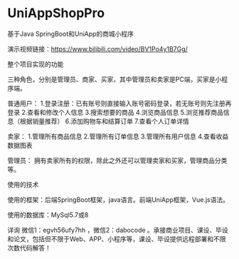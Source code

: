 # UniAppShopPro
 基于Java SpringBoot和UniApp的商城小程序

演示视频链接：https://www.bilibili.com/video/BV1Po4y1B7Gg/

整个项目实现的功能

三种角色，分别是管理员、商家、买家，其中管理员和卖家是PC端，买家是小程序端。

普通用户：
1.登录注册：已有账号则直接输入账号密码登录，若无账号则先注册再登录
2.查看和修改个人信息
3.搜索想要的商品
4.浏览商品信息
5.浏览推荐商品信息（根据销量推荐）
6.添加购物车和结算订单
7.查看个人订单详情

卖家：
1.管理所有商品信息
2.管理所有订单信息
3.管理所有用户信息
4.查看收益数据图表

管理员：
拥有卖家所有的权限，除此之外还可以管理卖家和买家，管理商品分类等。

使用的技术

使用的框架：后端SpringBoot框架，java语言。前端UniApp框架，Vue.js语法。

使用的数据库：MySql5.7或8

详询 微信1：egvh56ufy7hh ，微信2：dabocode  。承接商业项目、课设、毕设和论文，包括但不限于Web、APP、小程序等，课设、毕设提供远程部署和不限次数代码解答！
